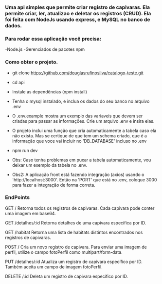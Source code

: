 ### Uma api simples que permite criar registro de capivaras. Ela permite criar, ler, atualizao e deletar os registros (CRUD). Ela foi feita com NodeJs usando express, e MySQL no banco de dados.

### Para rodar essa aplicação você precisa:

-Node.js
-Gerenciados de pacotes npm

### Como obter o projeto.

- git clone https://github.com/douglasrufinosilva/catalogo-teste.git
- cd api
- Instale as dependências (npm install)
- Tenha o mysql instalado, e inclua os dados do seu banco no arquivo .env
- O .env.example mostra um exemplo das variaveis que devem ser criadas para passar as informações. Crie um arquivo .env e insira elas.
- O projeto inclui uma função que cria automaticamente a tabela caso ela não exista. Mas se certique de que tem um schema criado, que é a informação que voce vai incluir no 'DB_DATABASE' incluso no .env
- npm run dev

- Obs: Caso tenha problemas em puxar a tabela automaticamente, vou deixar um exemplo da tabela no .env.

- Obs2: A aplicação front está fazendo integração (axios) usando o 'http://localhost:3000'. Então na 'PORT' que está no .env, coloque 3000 para fazer a integração de forma correta.

### EndPoints

GET /
Retorna todos os registros de capivaras. Cada capivara pode conter uma imagem em base64.

GET /detalhes/:id
Retorna detalhes de uma capivara específica por ID.

GET /habitat
Retorna uma lista de habitats distintos encontrados nos registros de capivaras.

POST /
Cria um novo registro de capivara. Para enviar uma imagem de perfil, utilize o campo fotoPerfil como multipart/form-data.

PUT /detalhes/:id
Atualiza um registro de capivara específico por ID. Também aceita um campo de imagem fotoPerfil.

DELETE /:id
Deleta um registro de capivara específico por ID.

